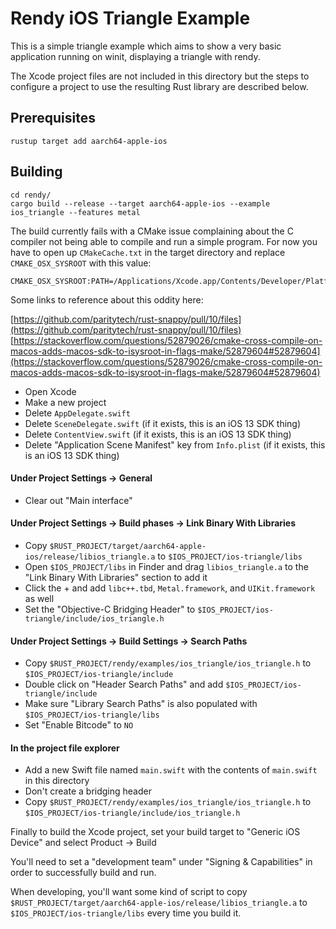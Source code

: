 # Rendy iOS Triangle Example

This is a simple triangle example which aims to show a very basic application running on winit, displaying a triangle with rendy.

The Xcode project files are not included in this directory but the steps to configure a project to use the resulting Rust library are described below.

## Prerequisites

```
rustup target add aarch64-apple-ios
```

## Building

```
cd rendy/
cargo build --release --target aarch64-apple-ios --example ios_triangle --features metal
```

The build currently fails with a CMake issue complaining about the C compiler not being able to compile and run a simple program.
For now you have to open up `CMakeCache.txt` in the target directory and replace `CMAKE_OSX_SYSROOT` with this value:

```
CMAKE_OSX_SYSROOT:PATH=/Applications/Xcode.app/Contents/Developer/Platforms/iPhoneOS.platform/Developer/SDKs/iPhoneOS13.0.sdk
```

Some links to reference about this oddity here:

[https://github.com/paritytech/rust-snappy/pull/10/files](https://github.com/paritytech/rust-snappy/pull/10/files)
[https://stackoverflow.com/questions/52879026/cmake-cross-compile-on-macos-adds-macos-sdk-to-isysroot-in-flags-make/52879604#52879604](https://stackoverflow.com/questions/52879026/cmake-cross-compile-on-macos-adds-macos-sdk-to-isysroot-in-flags-make/52879604#52879604)

* Open Xcode
* Make a new project
* Delete `AppDelegate.swift`
* Delete `SceneDelegate.swift` (if it exists, this is an iOS 13 SDK thing)
* Delete `ContentView.swift` (if it exists, this is an iOS 13 SDK thing)
* Delete "Application Scene Manifest" key from `Info.plist` (if it exists, this is an iOS 13 SDK thing)

#### Under Project Settings -> General
* Clear out "Main interface"

#### Under Project Settings -> Build phases -> Link Binary With Libraries
* Copy `$RUST_PROJECT/target/aarch64-apple-ios/release/libios_triangle.a` to `$IOS_PROJECT/ios-triangle/libs`
* Open `$IOS_PROJECT/libs` in Finder and drag `libios_triangle.a` to the "Link Binary With Libraries" section to add it
* Click the + and add `libc++.tbd`, `Metal.framework`, and `UIKit.framework` as well
* Set the "Objective-C Bridging Header" to `$IOS_PROJECT/ios-triangle/include/ios_triangle.h`

#### Under Project Settings -> Build Settings -> Search Paths
* Copy `$RUST_PROJECT/rendy/examples/ios_triangle/ios_triangle.h` to `$IOS_PROJECT/ios-triangle/include`
* Double click on "Header Search Paths" and add `$IOS_PROJECT/ios-triangle/include`
* Make sure "Library Search Paths" is also populated with `$IOS_PROJECT/ios-triangle/libs`
* Set "Enable Bitcode" to `NO`

#### In the project file explorer
* Add a new Swift file named `main.swift` with the contents of `main.swift` in this directory
* Don't create a bridging header
* Copy `$RUST_PROJECT/rendy/examples/ios_triangle/ios_triangle.h` to `$IOS_PROJECT/ios-triangle/include/ios_triangle.h`

Finally to build the Xcode project, set your build target to "Generic iOS Device" and select Product -> Build

You'll need to set a "development team" under "Signing & Capabilities" in order to successfully build and run.

When developing, you'll want some kind of script to copy `$RUST_PROJECT/target/aarch64-apple-ios/release/libios_triangle.a` to `$IOS_PROJECT/ios-triangle/libs` every time you build it.
